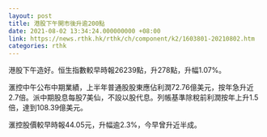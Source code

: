 ```yaml
---
layout: post
title: 港股下午開市後升逾200點
date: 2021-08-02 13:34:24.000000000 +08:00
link: https://news.rthk.hk/rthk/ch/component/k2/1603801-20210802.htm
categories: rthk
---
```


港股下午造好。恒生指數較早時報26239點，升278點，升幅1.07%。

滙控中午公布中期業績，上半年普通股股東應佔利潤72.76億美元，按年急升近2.7倍。派中期股息每股7美仙，不設以股代息。列帳基準除稅前利潤按年上升1.5倍，達到108.39億美元。

滙控股價較早時報44.05元，升幅逾2.3%，今早曾升近半成。
